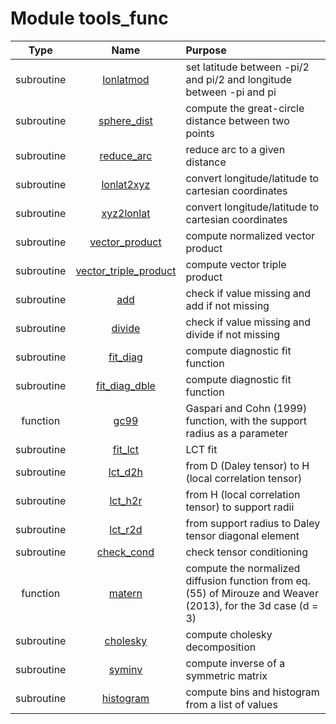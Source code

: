 # Module tools_func

| Type | Name | Purpose |
| :--: | :--: | :---------- |
| subroutine | [lonlatmod](https://github.com/benjaminmenetrier/bump-standalone/tree/master/src/tools_func.F90#L32) | set latitude between -pi/2 and pi/2 and longitude between -pi and pi |
| subroutine | [sphere_dist](https://github.com/benjaminmenetrier/bump-standalone/tree/master/src/tools_func.F90#L62) | compute the great-circle distance between two points |
| subroutine | [reduce_arc](https://github.com/benjaminmenetrier/bump-standalone/tree/master/src/tools_func.F90#L82) | reduce arc to a given distance |
| subroutine | [lonlat2xyz](https://github.com/benjaminmenetrier/bump-standalone/tree/master/src/tools_func.F90#L119) | convert longitude/latitude to cartesian coordinates |
| subroutine | [xyz2lonlat](https://github.com/benjaminmenetrier/bump-standalone/tree/master/src/tools_func.F90#L154) | convert longitude/latitude to cartesian coordinates |
| subroutine | [vector_product](https://github.com/benjaminmenetrier/bump-standalone/tree/master/src/tools_func.F90#L183) | compute normalized vector product |
| subroutine | [vector_triple_product](https://github.com/benjaminmenetrier/bump-standalone/tree/master/src/tools_func.F90#L210) | compute vector triple product |
| subroutine | [add](https://github.com/benjaminmenetrier/bump-standalone/tree/master/src/tools_func.F90#L237) | check if value missing and add if not missing |
| subroutine | [divide](https://github.com/benjaminmenetrier/bump-standalone/tree/master/src/tools_func.F90#L267) | check if value missing and divide if not missing |
| subroutine | [fit_diag](https://github.com/benjaminmenetrier/bump-standalone/tree/master/src/tools_func.F90#L289) | compute diagnostic fit function |
| subroutine | [fit_diag_dble](https://github.com/benjaminmenetrier/bump-standalone/tree/master/src/tools_func.F90#L423) | compute diagnostic fit function |
| function | [gc99](https://github.com/benjaminmenetrier/bump-standalone/tree/master/src/tools_func.F90#L572) | Gaspari and Cohn (1999) function, with the support radius as a parameter |
| subroutine | [fit_lct](https://github.com/benjaminmenetrier/bump-standalone/tree/master/src/tools_func.F90#L605) | LCT fit |
| subroutine | [lct_d2h](https://github.com/benjaminmenetrier/bump-standalone/tree/master/src/tools_func.F90#L677) | from D (Daley tensor) to H (local correlation tensor) |
| subroutine | [lct_h2r](https://github.com/benjaminmenetrier/bump-standalone/tree/master/src/tools_func.F90#L719) | from H (local correlation tensor) to support radii |
| subroutine | [lct_r2d](https://github.com/benjaminmenetrier/bump-standalone/tree/master/src/tools_func.F90#L770) | from support radius to Daley tensor diagonal element |
| subroutine | [check_cond](https://github.com/benjaminmenetrier/bump-standalone/tree/master/src/tools_func.F90#L787) | check tensor conditioning |
| function | [matern](https://github.com/benjaminmenetrier/bump-standalone/tree/master/src/tools_func.F90#L828) | compute the normalized diffusion function from eq. (55) of Mirouze and Weaver (2013), for the 3d case (d = 3) |
| subroutine | [cholesky](https://github.com/benjaminmenetrier/bump-standalone/tree/master/src/tools_func.F90#L871) | compute cholesky decomposition |
| subroutine | [syminv](https://github.com/benjaminmenetrier/bump-standalone/tree/master/src/tools_func.F90#L923) | compute inverse of a symmetric matrix |
| subroutine | [histogram](https://github.com/benjaminmenetrier/bump-standalone/tree/master/src/tools_func.F90#L975) | compute bins and histogram from a list of values |
